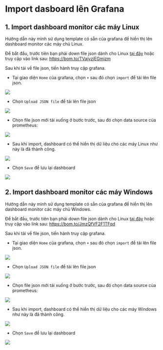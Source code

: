 # Import dasboard lên Grafana

## 1. Import dashboard monitor các máy Linux

Hướng dẫn này mình sử dụng template có sẵn của grafana để hiển thị lên dashboard monitor các máy chủ Linux.

Để bắt đầu, trước tiên bạn phải down file json dành cho Linux [tại đây](./Exporter_Dashboard_Json/linux_node_exporter.json) hoặc truy cập vào link sau: https://bom.to/TVajyzjEGmizm

Sau khi tải về file json, tiến hành truy cập grafana. 

- Tại giao diện `Home` của grafana, chọn `+` sau đó chọn `import` để tải lên file json.

![](../images/import1.png)

- Chọn `Upload JSON file` để tải lên file json

![](../images/import2.png)

- Chọn file json mới tải xuống ở bước trước, sau đó chọn data source của prometheus:

![](../images/import3.png)

- Sau khi import, dashboard có thể hiển thị dữ liệu cho các máy Linux như này là đã thành công. 

![](../images/import4.png)

- Chọn `Save` để lưu lại dashboard

![](../images/import5.png)


## 2. Import dashboard monitor các máy Windows

Hướng dẫn này mình sử dụng template có sẵn của grafana để hiển thị lên dashboard monitor các máy chủ Windows.

Để bắt đầu, trước tiên bạn phải down file json dành cho Linux [tại đây](./Exporter_Dashboard_Json/windows_node_exporter.json) hoặc truy cập vào link sau: https://bom.to/JmzQfVF2F1TFqd

Sau khi tải về file json, tiến hành truy cập grafana. 

- Tại giao diện `Home` của grafana, chọn `+` sau đó chọn `import` để tải lên file json.

![](../images/import1.png)

- Chọn `Upload JSON file` để tải lên file json

![](../images/import2.png)

- Chọn file json mới tải xuống ở bước trước, sau đó chọn data source của prometheus:

![](../images/import6.png)

- Sau khi import, dashboard có thể hiển thị dữ liệu cho các máy Windows như này là đã thành công. 

![](../images/import7.png)

- Chọn `Save` để lưu lại dashboard

![](../images/import8.png)